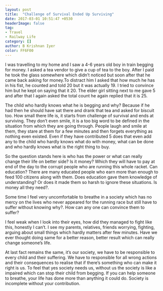 ```yaml
---
layout: post
title:  "Challenge of Survival Ended Up Surviving"
date: 2017-03-01 10:51:47 +0530
headerImage: false
tag:
- Travel
- Railway Life
category: []
author: B Krishnan Iyer
color: FF6F00
---
```

I was travelling to my home and I saw a 4-6 years old boy in train begging for money. I asked a tea vendor
to give a cup of tea to the boy. After I paid he took the glass somewhere which didn’t noticed but soon
after that he came back asking for money.To distract him I asked that how much he has in his fist, he
counted and told 20 but it was actually 19. I tried to convince him but he kept on saying that it 20. The
elder girl sitting next to me gave 5 and after that I again asked the total count he again replied that it
is 25.



The child who hardly knows what he is begging and why? Because if he had then he should have sat there and
drank that tea and asked for biscuit too. How small there life is, it starts from challenge of survival and
ends at surviving. They don’t even smile, it is a too big word to be defined in the situation from which
they are going through. People laugh and smile at them, they stare at them for a few minutes and then
forgets everything as nothing even existed. Even if they have contributed 5 does that even add any to the
child who hardly knows what do with money, what can be done and who hardly knows what is the right thing to
buy.

So the question stands here is who has the power or what can really change their life on better side? Is it
money? Which they will have to pay at end of the day to the corrupt people who are running this whole
racket. Can education? There are many educated people who earn more than enough to feed 100 citizens along
with them. Does education gave them knowledge of understanding? Or does it made them so harsh to ignore
these situations. Is money all they need?.

Some time I feel very uncomfortable to breathe in a society which has no mercy on the lives who never
appeared for the running race but still have to suffer without knowing why?. How can any one can convince
them to suffer?

I feel weak when I look into their eyes, how did they managed to fight like this, honestly I can’t. I see my
parents, relatives, friends  worrying, fighting, arguing about small things which hardly matters after few
minutes. Have we ever thought doing same for a better reason, better result which can really change
someone’s life.



At last fact remains the same, it’s our society, we have to be responsible to every child and their
suffering. We have to responsible for all wrong actions and their consequences to realise that if there’s
something who can make it right is us. To feel that yes society needs us, without us the society is like a
impaired which can stop their child from begging. If you can help someone to breathe, your life has done
more than anything it could do. Society is incomplete without your contribution.
